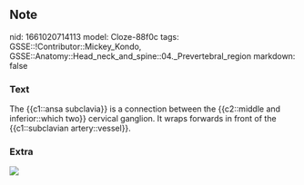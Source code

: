 ## Note
nid: 1661020714113
model: Cloze-88f0c
tags: GSSE::!Contributor::Mickey_Kondo, GSSE::Anatomy::Head_neck_and_spine::04._Prevertebral_region
markdown: false

### Text
The {{c1::ansa subclavia}} is a connection between the {{c2::middle and inferior::which two}} cervical ganglion. It wraps forwards in front of the {{c1::subclavian artery::vessel}}.

### Extra
<img src="ansa-subclavia-l.jpg">
